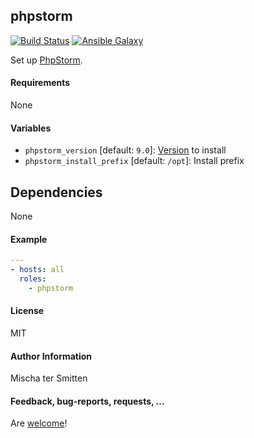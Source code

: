 ## phpstorm

[![Build Status](https://travis-ci.org/Oefenweb/ansible-phpstorm.svg?branch=master)](https://travis-ci.org/Oefenweb/ansible-phpstorm) [![Ansible Galaxy](http://img.shields.io/badge/ansible--galaxy-phpstorm-blue.svg)](https://galaxy.ansible.com/list#/roles/4747)

Set up [PhpStorm](https://www.jetbrains.com/phpstorm/).

#### Requirements

None

#### Variables

* `phpstorm_version` [default: `9.0`]: [Version](https://confluence.jetbrains.com/display/PhpStorm/Previous+PhpStorm+Releases) to install
* `phpstorm_install_prefix` [default: `/opt`]: Install prefix

## Dependencies

None

#### Example

```yaml
---
- hosts: all
  roles:
    - phpstorm
```

#### License

MIT

#### Author Information

Mischa ter Smitten

#### Feedback, bug-reports, requests, ...

Are [welcome](https://github.com/Oefenweb/ansible-phpstorm/issues)!

